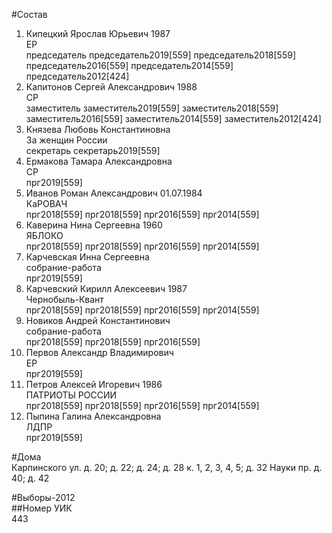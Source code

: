 #Состав  
1. Кипецкий Ярослав Юрьевич 1987  
    ЕР  
    председатель председатель2019[559] председатель2018[559] председатель2016[559] председатель2014[559] председатель2012[424]  
2. Капитонов Сергей Александрович 1988  
    СР  
    заместитель заместитель2019[559] заместитель2018[559] заместитель2016[559] заместитель2014[559] заместитель2012[424]  
3. Князева Любовь Константиновна  
    За женщин России  
    секретарь секретарь2019[559]  
4. Ермакова Тамара Александровна  
    СР  
    прг2019[559]  
5. Иванов Роман Александрович 01.07.1984  
    КаРОВАЧ  
    прг2018[559] прг2018[559] прг2016[559] прг2014[559]  
6. Каверина Нина Сергеевна 1960  
    ЯБЛОКО  
    прг2018[559] прг2018[559] прг2016[559] прг2014[559]  
7. Карчевская Инна Сергеевна  
    собрание-работа  
    прг2019[559]  
8. Карчевский Кирилл Алексеевич 1987  
    Чернобыль-Квант  
    прг2018[559] прг2018[559] прг2016[559] прг2014[559]  
9. Новиков Андрей Константинович  
    собрание-работа  
    прг2018[559] прг2018[559] прг2016[559]  
10. Первов Александр Владимирович  
    ЕР  
    прг2019[559]  
11. Петров Алексей Игоревич 1986  
    ПАТРИОТЫ РОССИИ  
    прг2018[559] прг2018[559] прг2016[559] прг2014[559]  
12. Пыпина Галина Александровна  
    ЛДПР  
    прг2019[559]  

#Дома  
Карпинского ул. д. 20; д. 22; д. 24; д. 28 к. 1, 2, 3, 4, 5; д. 32 Науки пр. д. 40; д. 42  
  
#Выборы-2012  
##Номер УИК  
443  
